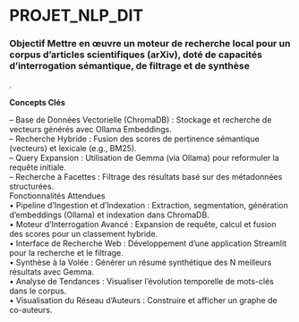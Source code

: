 # PROJET_NLP_DIT

<h3>Objectif Mettre en œuvre un moteur de recherche local pour un corpus d’articles scientifiques (arXiv),
doté de capacités d’interrogation sémantique, de filtrage et de synthèse</h3>.<br>

<b>Concepts Clés</b>

– Base de Données Vectorielle (ChromaDB) : Stockage et recherche de vecteurs générés avec Ollama
Embeddings.<br>
– Recherche Hybride : Fusion des scores de pertinence sémantique (vecteurs) et lexicale (e.g., BM25).<br>
– Query Expansion : Utilisation de Gemma (via Ollama) pour reformuler la requête initiale.<br>
– Recherche à Facettes : Filtrage des résultats basé sur des métadonnées structurées.<br>
Fonctionnalités Attendues<br>
  • Pipeline d’Ingestion et d’Indexation : Extraction, segmentation, génération d’embeddings (Ollama) et
indexation dans ChromaDB.<br>
  • Moteur d’Interrogation Avancé : Expansion de requête, calcul et fusion des scores pour un classement
hybride.<br>
  • Interface de Recherche Web : Développement d’une application Streamlit pour la recherche et le
filtrage.<br>
  • Synthèse à la Volée : Générer un résumé synthétique des N meilleurs résultats avec Gemma.<br>
  • Analyse de Tendances : Visualiser l’évolution temporelle de mots-clés dans le corpus.<br>
  • Visualisation du Réseau d’Auteurs : Construire et afficher un graphe de co-auteurs.
